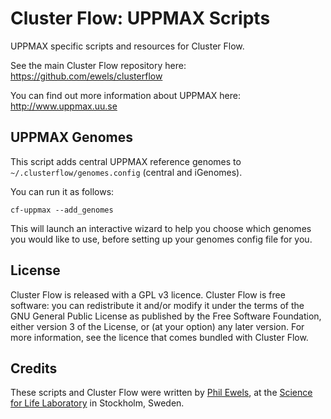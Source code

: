 # Cluster Flow: UPPMAX Scripts
UPPMAX specific scripts and resources for Cluster Flow.

See the main Cluster Flow repository here: https://github.com/ewels/clusterflow

You can find out more information about UPPMAX here: http://www.uppmax.uu.se

## UPPMAX Genomes
This script adds central UPPMAX reference genomes to `~/.clusterflow/genomes.config` (central and iGenomes).

You can run it as follows:

```
cf-uppmax --add_genomes
```

This will launch an interactive wizard to help you choose which genomes you would like to use, before setting up your genomes config file for you.


## License
Cluster Flow is released with a GPL v3 licence. Cluster Flow is free software: you can redistribute it and/or modify it under the terms of the GNU General Public License as published by the Free Software Foundation, either version 3 of the License, or (at your option) any later version. For more information, see the licence that comes bundled with Cluster Flow.


## Credits
These scripts and Cluster Flow were written by [Phil Ewels](http://phil.ewels.co.uk), at the [Science for Life Laboratory](http://www.scilifelab.se/) in Stockholm, Sweden.
